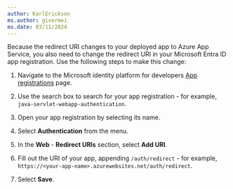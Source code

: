 ```yaml
---
author: KarlErickson
ms.author: givermei
ms.date: 03/11/2024
---
```


Because the redirect URI changes to your deployed app to Azure App Service, you also need to change the redirect URI in your Microsoft Entra ID app registration. Use the following steps to make this change:

1. Navigate to the Microsoft identity platform for developers [App registrations](https://go.microsoft.com/fwlink/?linkid=2083908) page.

1. Use the search box to search for your app registration - for example, `java-servlet-webapp-authentication`.

1. Open your app registration by selecting its name.

1. Select **Authentication** from the menu.

1. In the **Web** - **Redirect URIs** section, select **Add URI**.

1. Fill out the URI of your app, appending `/auth/redirect` - for example, `https://<your-app-name>.azurewebsites.net/auth/redirect`.

1. Select **Save**.
